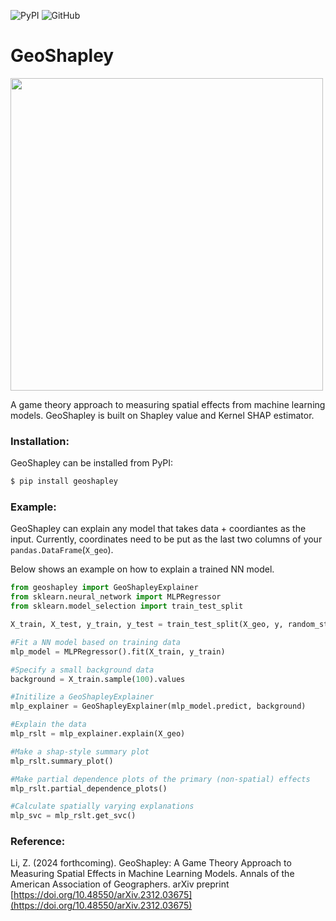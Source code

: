 
![PyPI](https://img.shields.io/pypi/v/geoshapley)
![GitHub](https://img.shields.io/github/license/Ziqi-Li/geoshapley)


# GeoShapley

<img src="https://github.com/Ziqi-Li/geoshapley/assets/5518908/b450b5b3-fd59-41d8-a64c-fb202f492302" width="500">



A game theory approach to measuring spatial effects from machine learning models. GeoShapley is built on Shapley value and Kernel SHAP estimator.

### Installation:

GeoShapley can be installed from PyPI:

```bash
$ pip install geoshapley
```

### Example:

GeoShapley can explain any model that takes data + coordiantes as the input. Currently, coordinates need to be put as the last two columns of your `pandas.DataFrame`(`X_geo`). 

Below shows an example on how to explain a trained NN model.

```python
from geoshapley import GeoShapleyExplainer
from sklearn.neural_network import MLPRegressor
from sklearn.model_selection import train_test_split

X_train, X_test, y_train, y_test = train_test_split(X_geo, y, random_state=1)

#Fit a NN model based on training data
mlp_model = MLPRegressor().fit(X_train, y_train)

#Specify a small background data
background = X_train.sample(100).values

#Initilize a GeoShapleyExplainer
mlp_explainer = GeoShapleyExplainer(mlp_model.predict, background)

#Explain the data
mlp_rslt = mlp_explainer.explain(X_geo)

#Make a shap-style summary plot
mlp_rslt.summary_plot()

#Make partial dependence plots of the primary (non-spatial) effects
mlp_rslt.partial_dependence_plots()

#Calculate spatially varying explanations
mlp_svc = mlp_rslt.get_svc()
```
### Reference:
Li, Z. (2024 forthcoming). GeoShapley: A Game Theory Approach to Measuring Spatial Effects in Machine Learning Models. Annals of the American Association of Geographers. arXiv preprint [https://doi.org/10.48550/arXiv.2312.03675](https://doi.org/10.48550/arXiv.2312.03675)

